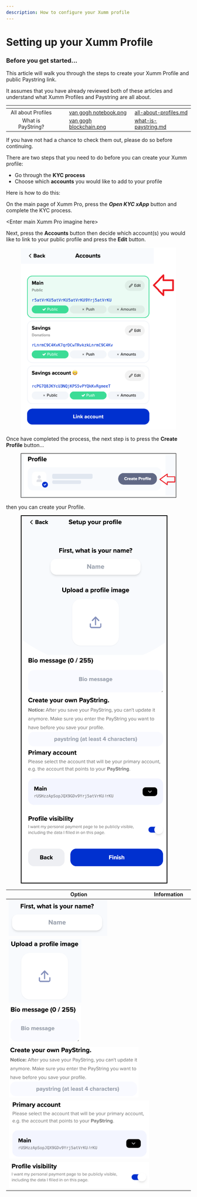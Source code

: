 ```yaml
---
description: How to configure your Xumm profile
---
```


# Setting up your Xumm Profile

### Before you get started...

This article will walk you through the steps to create your Xumm Profile and public Paystring link.

It assumes that you have already reviewed both of these articles and understand what Xumm Profiles and Paystring are all about.&#x20;

<table data-view="cards"><thead><tr><th align="center"></th><th data-hidden></th><th data-hidden></th><th data-hidden data-card-cover data-type="files"></th><th data-hidden data-card-target data-type="content-ref"></th></tr></thead><tbody><tr><td align="center">All about Profiles</td><td></td><td></td><td><a href="../../../../.gitbook/assets/van gogh notebook.png">van gogh notebook.png</a></td><td><a href="all-about-profiles.md">all-about-profiles.md</a></td></tr><tr><td align="center">What is PayString?</td><td></td><td></td><td><a href="../../../../.gitbook/assets/van gogh blockchain.png">van gogh blockchain.png</a></td><td><a href="what-is-paystring.md">what-is-paystring.md</a></td></tr></tbody></table>

If you have not had a chance to check them out, please do so before continuing.&#x20;

There are two steps that you need to do before you can create your Xumm profile:

* Go through the **KYC process**
* Choose which **accounts** you would like to add to your profile

Here is how to do this:

On the main page of Xumm Pro, press the _**Open KYC xApp**_ button and complete the KYC process.&#x20;

\<Enter main Xumm Pro imagine here>

Next, press the **Accounts** button then decide which account(s) you would like to link to your public profile and press the **Edit** button.

<figure><img src="../../../../.gitbook/assets/Accounts button in Pro.png" alt=""><figcaption></figcaption></figure>

Once have completed the process, the next step is to press the **Create Profile** button...

<figure><img src="../../../../.gitbook/assets/Create Profile button (1).png" alt=""><figcaption></figcaption></figure>

then you can create your Profile.

<figure><img src="../../../../.gitbook/assets/Profiles - Setup.png" alt=""><figcaption></figcaption></figure>

<table><thead><tr><th>Option</th><th>Information</th><th data-hidden></th></tr></thead><tbody><tr><td><img src="../../../../.gitbook/assets/image (13).png" alt=""></td><td></td><td></td></tr><tr><td><img src="../../../../.gitbook/assets/image (3).png" alt=""></td><td></td><td></td></tr><tr><td><img src="../../../../.gitbook/assets/image (2).png" alt="" data-size="original"></td><td></td><td></td></tr><tr><td><img src="../../../../.gitbook/assets/image (1).png" alt=""></td><td></td><td></td></tr><tr><td><img src="../../../../.gitbook/assets/image (4).png" alt=""></td><td></td><td></td></tr><tr><td><img src="../../../../.gitbook/assets/image.png" alt=""></td><td></td><td></td></tr></tbody></table>
